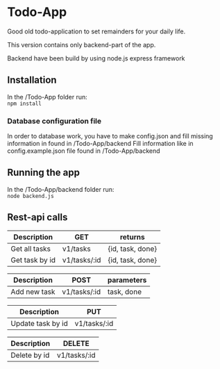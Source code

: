 # Todo-App
Good old todo-application to set remainders for your daily life.

This version contains only backend-part of the app.

Backend have been build by using node.js express framework

## Installation

In the /Todo-App folder run:  
`npm install`

### Database configuration file
In order to database work, you have to make config.json and fill missing information in found in /Todo-App/backend
Fill information like in config.example.json file found in /Todo-App/backend

## Running the app

In the /Todo-App/backend folder run:  
`node backend.js`




## Rest-api calls

Description |GET  |returns 
------------ | ------------ | ------- 
Get all tasks | v1/tasks   |   {id, task, done}                                                                                                                                                     
Get task by id | v1/tasks/:id   | {id, task, done} 

Description |POST| parameters 
------- | ------- |--- 
Add new task | v1/tasks/:id | task, done 

Description | PUT  
------------ | ---------
Update task by id | v1/tasks/:id   

Description | DELETE 
------- | ---- 
Delete by id | v1/tasks/:id 

